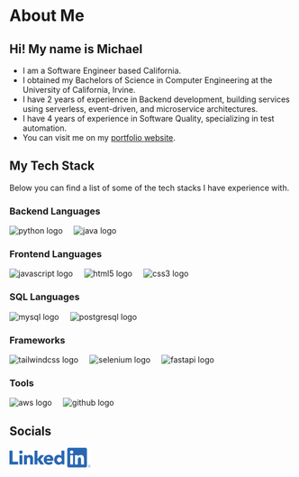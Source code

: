 # About Me

## Hi! My name is Michael

<ul>
  <li>I am a Software Engineer based California. </li>  
  <li>I obtained my Bachelors of Science in Computer Engineering at the University of California, Irvine.</li>  
  <li>I have 2 years of experience in Backend development, building services using serverless, event-driven, and microservice architectures. </li>  
  <li>I have 4 years of experience in Software Quality, specializing in  test automation.</li> 
  <li>You can visit me on my <a href="https://mandon24.github.io/">portfolio website</a>.</li> 
</ul>

## My Tech Stack

Below you can find a list of some of the tech stacks I have experience with.

### Backend Languages

<div align="left">
  <img src="https://cdn.jsdelivr.net/gh/devicons/devicon/icons/python/python-original.svg" height="30" alt="python logo"  />
  <img width="12" />
  <img src="https://cdn.jsdelivr.net/gh/devicons/devicon/icons/java/java-original.svg" height="30" alt="java logo"  />
  <img width="12" />
</div>

### Frontend Languages

<div align="left">
  <img src="https://cdn.jsdelivr.net/gh/devicons/devicon/icons/javascript/javascript-original.svg" height="30" alt="javascript logo"  />
  <img width="12" />
  <img src="https://cdn.jsdelivr.net/gh/devicons/devicon/icons/html5/html5-original.svg" height="30" alt="html5 logo"  />
  <img width="12" />
  <img src="https://cdn.jsdelivr.net/gh/devicons/devicon/icons/css3/css3-original.svg" height="30" alt="css3 logo"  />
  <img width="12" />
</div>

### SQL Languages

<div align="left">
  <img src="https://cdn.jsdelivr.net/gh/devicons/devicon/icons/mysql/mysql-original.svg" height="30" alt="mysql logo"  />
  <img width="12" />
  <img src="https://cdn.jsdelivr.net/gh/devicons/devicon/icons/postgresql/postgresql-original.svg" height="30" alt="postgresql logo"  />
</div>

### Frameworks

<div>
  <img src="https://skillicons.dev/icons?i=tailwind" height="30" alt="tailwindcss logo"  />
  <img width="12" />
  <img src="https://skillicons.dev/icons?i=selenium" height="30" alt="selenium logo"  />
  <img width="12" />
  <img src="https://skillicons.dev/icons?i=fastapi" height="30" alt="fastapi logo"  />
  <img width="12" />
</div>

### Tools

<div>
  <img src="https://skillicons.dev/icons?i=aws" height="30" alt="aws logo"  />
  <img width="12" />
  <img src="https://skillicons.dev/icons?i=github" height="30" alt="github logo"  />
  <img width="12" />
</div>

## Socials

<div align="left">
  <a href="https://www.linkedin.com/in/michael-andon/" target="_blank">
    <img src="img/LinkedIn-Logos/LI-Logo.png" height="35" alt="linkedin logo"  />
  </a>
</div>
